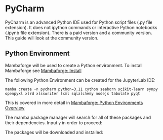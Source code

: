 # PyCharm

PyCharm is an advanced Python IDE used for Python script files (.py file extension). It does not ipython commands or interactive Python notebooks (.ipynb file extension). There is a paid version and a community version. This guide will look at the community version.

## Python Environment

Mambaforge will be used to create a Python environment. To install Mambaforge see [Mambaforge: Install](./mambaforge.md)

The following Python Environment can be created for the JupyterLab IDE:

```
mamba create -n pycharm python=3.11 cython seaborn scikit-learn sympy openpyxl xlrd xlsxwriter lxml sqlalchemy nodejs tabulate pyqt
```

This is covered in more detail in [Mambaforge: Python Environments Overview](./environments.md)



The mamba package manager will search for all of these packages and their dependencies. Input ```y``` in order to proceed:



The packages will be downloaded and installed: